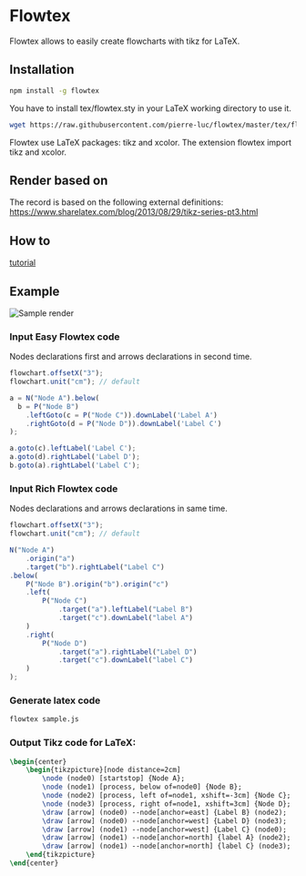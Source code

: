 # Flowtex

Flowtex allows to easily create flowcharts with tikz for LaTeX.

## Installation

```bash
npm install -g flowtex
```

You have to install tex/flowtex.sty in your LaTeX working directory to use it.

```bash
wget https://raw.githubusercontent.com/pierre-luc/flowtex/master/tex/flowtex.sty
```


Flowtex use LaTeX packages: tikz and xcolor. The extension flowtex import tikz
and xcolor.

## Render based on
The record is based on the following external definitions:
https://www.sharelatex.com/blog/2013/08/29/tikz-series-pt3.html

## How to
[tutorial](https://github.com/pierre-luc/flowtex/blob/master/sample/tuto/tuto.md)

## Example

![Sample render](https://raw.githubusercontent.com/pierre-luc/flowtex/master/sample/sample.png)

### Input Easy Flowtex code
Nodes declarations first and arrows declarations in second time.
```javascript
flowchart.offsetX("3");
flowchart.unit("cm"); // default

a = N("Node A").below(
  b = P("Node B")
    .leftGoto(c = P("Node C")).downLabel('Label A')
    .rightGoto(d = P("Node D")).downLabel('Label C')
);

a.goto(c).leftLabel('Label C');
a.goto(d).rightLabel('Label D');
b.goto(a).rightLabel('Label C');

```

### Input Rich Flowtex code
Nodes declarations and arrows declarations in same time.
```javascript
flowchart.offsetX("3");
flowchart.unit("cm"); // default

N("Node A")
    .origin("a")
    .target("b").rightLabel("Label C")
.below(
    P("Node B").origin("b").origin("c")
    .left(
        P("Node C")
            .target("a").leftLabel("Label B")
            .target("c").downLabel("label A")
    )
    .right(
        P("Node D")
            .target("a").rightLabel("Label D")
            .target("c").downLabel("label C")
    )
);
```

### Generate latex code
```bash
flowtex sample.js
```

### Output Tikz code for LaTeX:
```latex
\begin{center}
    \begin{tikzpicture}[node distance=2cm]
        \node (node0) [startstop] {Node A};
        \node (node1) [process, below of=node0] {Node B};
        \node (node2) [process, left of=node1, xshift=-3cm] {Node C};
        \node (node3) [process, right of=node1, xshift=3cm] {Node D};
        \draw [arrow] (node0) --node[anchor=east] {Label B} (node2);
        \draw [arrow] (node0) --node[anchor=west] {Label D} (node3);
        \draw [arrow] (node1) --node[anchor=west] {Label C} (node0);
        \draw [arrow] (node1) --node[anchor=north] {label A} (node2);
        \draw [arrow] (node1) --node[anchor=north] {label C} (node3);
    \end{tikzpicture}
\end{center}
```
